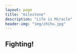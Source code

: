 ```yaml
---
layout: page
title: "milestone"
description: "Life is Miracle"
header-img: "img/zhihu.jpg"
---
```



## Fighting!






